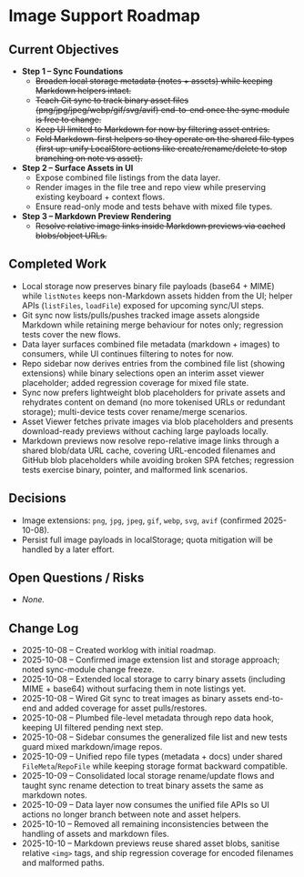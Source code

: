 <!-- Worklog for expanding VibeNote to support image assets -->

# Image Support Roadmap

## Current Objectives

- **Step 1 – Sync Foundations**
  - ~~Broaden local storage metadata (notes + assets) while keeping Markdown helpers intact.~~
  - ~~Teach Git sync to track binary asset files (png/jpg/jpeg/webp/gif/svg/avif) end-to-end once the sync module is free to change.~~
  - ~~Keep UI limited to Markdown for now by filtering asset entries.~~
  - ~~Fold Markdown-first helpers so they operate on the shared file types (first up: unify LocalStore actions like create/rename/delete to stop branching on note vs asset).~~
- **Step 2 – Surface Assets in UI**
  - Expose combined file listings from the data layer.
  - Render images in the file tree and repo view while preserving existing keyboard + context flows.
  - Ensure read-only mode and tests behave with mixed file types.
- **Step 3 – Markdown Preview Rendering**
  - ~~Resolve relative image links inside Markdown previews via cached blobs/object URLs.~~

## Completed Work

- Local storage now preserves binary file payloads (base64 + MIME) while `listNotes` keeps non-Markdown assets hidden from the UI; helper APIs (`listFiles`, `loadFile`) exposed for upcoming sync/UI steps.
- Git sync now lists/pulls/pushes tracked image assets alongside Markdown while retaining merge behaviour for notes only; regression tests cover the new flows.
- Data layer surfaces combined file metadata (markdown + images) to consumers, while UI continues filtering to notes for now.
- Repo sidebar now derives entries from the combined file list (showing extensions) while binary selections open an interim asset viewer placeholder; added regression coverage for mixed file state.
- Sync now prefers lightweight blob placeholders for private assets and rehydrates content on demand (no more tokenised URLs or redundant storage); multi-device tests cover rename/merge scenarios.
- Asset Viewer fetches private images via blob placeholders and presents download-ready previews without caching large payloads locally.
- Markdown previews now resolve repo-relative image links through a shared blob/data URL cache, covering URL-encoded filenames and GitHub blob placeholders while avoiding broken SPA fetches; regression tests exercise binary, pointer, and malformed link scenarios.


## Decisions

- Image extensions: `png`, `jpg`, `jpeg`, `gif`, `webp`, `svg`, `avif` (confirmed 2025-10-08).
- Persist full image payloads in localStorage; quota mitigation will be handled by a later effort.

## Open Questions / Risks

- _None._

## Change Log

- 2025-10-08 – Created worklog with initial roadmap.
- 2025-10-08 – Confirmed image extension list and storage approach; noted sync-module change freeze.
- 2025-10-08 – Extended local storage to carry binary assets (including MIME + base64) without surfacing them in note listings yet.
- 2025-10-08 – Wired Git sync to treat images as binary assets end-to-end and added coverage for asset pulls/restores.
- 2025-10-08 – Plumbed file-level metadata through repo data hook, keeping UI filtered pending next step.
- 2025-10-08 – Sidebar consumes the generalized file list and new tests guard mixed markdown/image repos.
- 2025-10-09 – Unified repo file types (metadata + docs) under shared `FileMeta`/`RepoFile` while keeping storage format backward compatible.
- 2025-10-09 – Consolidated local storage rename/update flows and taught sync rename detection to treat binary assets the same as markdown notes.
- 2025-10-09 – Data layer now consumes the unified file APIs so UI actions no longer branch between note and asset helpers.
- 2025-10-10 – Removed all remaining inconsistencies between the handling of assets and markdown files.
- 2025-10-10 – Markdown previews reuse shared asset blobs, sanitise relative `<img>` tags, and ship regression coverage for encoded filenames and malformed paths.
